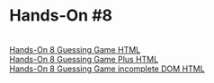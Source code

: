 <h1>Hands-On #8</h1>
 <br>
<a href="https://nighthawk-real.github.io/cis-2013-programs/hands-on-8/GuessingGame.html">Hands-On 8 Guessing Game HTML</a>
<br>
<a href="https://nighthawk-real.github.io/cis-2013-programs/hands-on-8/GuessingGameExtra.html">Hands-On 8 Guessing Game Plus HTML</a>
<br>
<a href="https://nighthawk-real.github.io/cis-2013-programs/hands-on-8/GuessingGameDOM.html">Hands-On 8 Guessing Game incomplete DOM HTML</a>
<br>